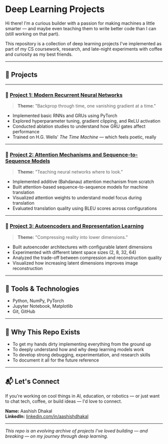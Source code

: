 # Deep Learning Projects

Hi there! I'm a curious builder with a passion for making machines a little smarter — and maybe even teaching them to write better code than I can (still working on that part).

This repository is a collection of deep learning projects I've implemented as part of my CS coursework, research, and late-night experiments with coffee and curiosity as my best friends.

---

## 📂 Projects

---

### 🔹 [Project 1: Modern Recurrent Neural Networks](./Modern%20RNN)
> **Theme:** "Backprop through time, one vanishing gradient at a time."

- Implemented basic RNNs and GRUs using PyTorch
- Explored hyperparameter tuning, gradient clipping, and ReLU activation
- Conducted ablation studies to understand how GRU gates affect performance
- Trained on H.G. Wells' *The Time Machine* — which feels poetic, really

---

### 🔹 [Project 2: Attention Mechanisms and Sequence-to-Sequence Models](./Attention%20Mechanisms%20and%20Sequence-to-Sequence%20Models)
> **Theme:** "Teaching neural networks where to look."

- Implemented additive (Bahdanau) attention mechanism from scratch
- Built attention-based sequence-to-sequence models for machine translation
- Visualized attention weights to understand model focus during translation
- Evaluated translation quality using BLEU scores across configurations

---

### 🔹 [Project 3: Autoencoders and Representation Learning](./Autoencoders%20and%20Representation%20Learning)
> **Theme:** "Compressing reality into lower dimensions."

- Built autoencoder architectures with configurable latent dimensions
- Experimented with different latent space sizes (2, 8, 32, 64)
- Analyzed the trade-off between compression and reconstruction quality
- Visualized how increasing latent dimensions improves image reconstruction

---

## 🔧 Tools & Technologies

- Python, NumPy, PyTorch
- Jupyter Notebook, Matplotlib  
- Git, GitHub

---

## 🎯 Why This Repo Exists

- To get my hands dirty implementing everything from the ground up
- To deeply understand how and why deep learning models work
- To develop strong debugging, experimentation, and research skills
- To document it all for the future reference

---

## 📬 Let's Connect

If you're working on cool things in AI, education, or robotics — or just want to chat tech, coffee, or build ideas — I'd love to connect.

**Name:** Aashish Dhakal  
**LinkedIn:** [linkedin.com/in/aashishdhakal](https://linkedin.com/in/aashishdhakal)

---

_This repo is an evolving archive of projects I've loved building — and breaking — on my journey through deep learning._
